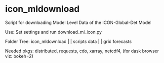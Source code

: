 # icon_mldownload
Script for downloading Model Level Data of the ICON-Global-Det Model

Use: Set settings and run download_ml_icon.py

Folder Tree: icon_mldownload
                |       |
             scripts   data
                       |  |
                    grid  forecasts

Needed pkgs: distributed, requests, cdo, xarray, netcdf4, (for dask browser viz: bokeh=2)
